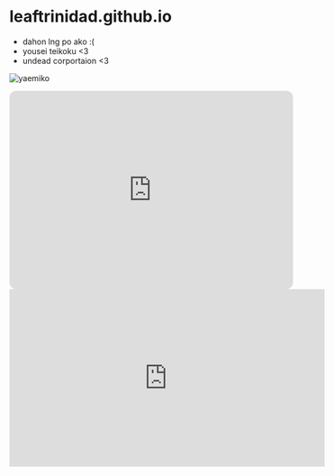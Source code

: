 # leaftrinidad.github.io
- dahon lng po ako :(
- yousei teikoku <3
- undead corportaion <3

![yaemiko](https://scontent.xx.fbcdn.net/v/t1.15752-9/286600907_412819674056697_6941344102769914013_n.jpg?_nc_cat=105&ccb=1-7&_nc_sid=aee45a&_nc_eui2=AeH2tCLLhD1g0qvVxWGMmFxASN8emwQhI9VI3x6bBCEj1U9IQuPXEJP19Ylwud7ZQxrVJtQvCd4EXTsn6JWCiXAU&_nc_ohc=0E17uK4FD8UAX8AboXY&_nc_oc=AQmIOuxyy34EZ-5KBBgvODBDBMZcbCEVtOSgMJ8aC0_7diOyd5oj4Vw_OsPA4jyvSkJK5z61h54M-PPX6_c7Pl40&_nc_ad=z-m&_nc_cid=0&_nc_ht=scontent.xx&oh=03_AdTBxFd6DZaVffz0SiWelKNWOivgi_SUAbn8BgDMbOlkjA&oe=63A3B161)

<iframe style="border-radius:12px" src="https://open.spotify.com/embed/track/3OdkC5pG8vc26S26qHyBo8?utm_source=generator" width="100%" height="352" frameBorder="0" allowfullscreen="" allow="autoplay; clipboard-write; encrypted-media; fullscreen; picture-in-picture" loading="lazy"></iframe>


<iframe width="560" height="315" src="https://www.youtube.com/embed/NwOvu-j_WjY" title="YouTube video player" frameborder="0" allow="accelerometer; autoplay; clipboard-write; encrypted-media; gyroscope; picture-in-picture" allowfullscreen></iframe>
